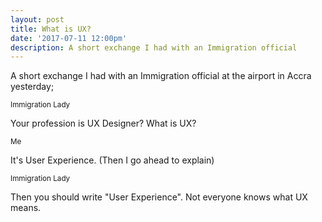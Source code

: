 ```yaml
---
layout: post
title: What is UX?
date: '2017-07-11 12:00pm'  
description: A short exchange I had with an Immigration official
---
```


A short exchange I had with an Immigration official at the airport in Accra yesterday;

<div class="chat-wrap">

  <div class="chat pull-left">
    <small class="strong">Immigration Lady</small>
    <p>Your profession is UX Designer? What is UX?</p>
  </div>

  <div class="chat pull-right">
    <small class="strong">Me</small>
    <p>It's User Experience. (Then I go ahead to explain)</p>
  </div>

  <div class="chat pull-left">
    <small class="strong">Immigration Lady</small>
    <p>Then you should write "User Experience". Not everyone knows what UX means.</p>
  </div>

</div>
